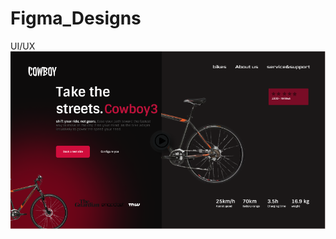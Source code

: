 # Figma_Designs
UI/UX 
 ![Screen Shot](https://github.com/thiloka99/Figma_Designs/blob/main/sss.PNG)
